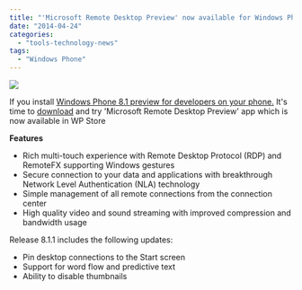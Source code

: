 ```yaml
---
title: "'Microsoft Remote Desktop Preview' now available for Windows Phone 8.1"
date: "2014-04-24"
categories: 
  - "tools-technology-news"
tags: 
  - "Windows Phone"
---
```


[![](http://cdn.marketplaceimages.windowsphone.com/v8/images/949b1b9f-7047-4921-bda8-cf873f30fb7f?imageType=ws_icon_large)](http://www.windowsphone.com/s?appid=299b09ab-207e-441c-9e8e-c8d66c20b76b)

If you install [Windows Phone 8.1 preview for developers on your phone.](http://nagvbt.blogspot.com/2014/05/20/upgrade-from-windows-phone-8-to-windows-phone-8-1/ "Upgrade from  Windows Phone 8  to Windows Phone 8.1") It's time to [download](http://www.windowsphone.com/s?appid=299b09ab-207e-441c-9e8e-c8d66c20b76b) and try 'Microsoft Remote Desktop Preview' app which is now available in WP Store

**Features**

- Rich multi-touch experience with Remote Desktop Protocol (RDP) and RemoteFX supporting Windows gestures
- Secure connection to your data and applications with breakthrough Network Level Authentication (NLA) technology
- Simple management of all remote connections from the connection center
- High quality video and sound streaming with improved compression and bandwidth usage

Release 8.1.1 includes the following updates:

- Pin desktop connections to the Start screen
- Support for word flow and predictive text
- Ability to disable thumbnails
